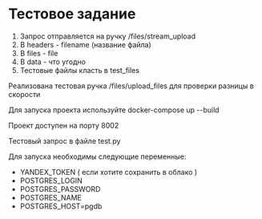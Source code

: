 # Тестовое задание


1. Запрос отправляется на ручку /files/stream_upload
2. В headers - filename (название файла)
3. В files - file
4. В data - что угодно
5. Тестовые файлы класть в test_files

Реализована тестовая ручка /files/upload_files для проверки разницы в скорости

Для запуска проекта используйте docker-compose up --build

Проект доступен на порту 8002

Тестовый запрос в файле test.py

Для запуска необходимы следующие переменные:

 - YANDEX_TOKEN ( если хотите сохранить в облако )
 - POSTGRES_LOGIN 
 - POSTGRES_PASSWORD
 - POSTGRES_NAME 
 - POSTGRES_HOST=pgdb

